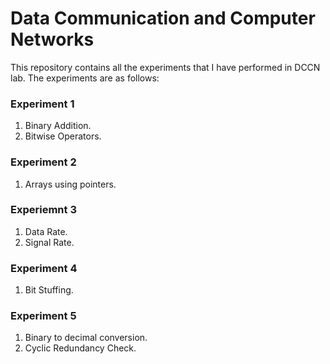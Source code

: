 # **Data Communication and Computer Networks**

This repository contains all the experiments that I have performed in DCCN lab. The experiments are as follows:

### **Experiment 1**
1. Binary Addition.
2. Bitwise Operators.

### **Experiment 2**
1. Arrays using pointers.

### **Experiemnt 3**
1. Data Rate. 
2. Signal Rate.

### **Experiment 4**
1. Bit Stuffing.

### **Experiment 5**
1. Binary to decimal conversion.
2. Cyclic Redundancy Check.
